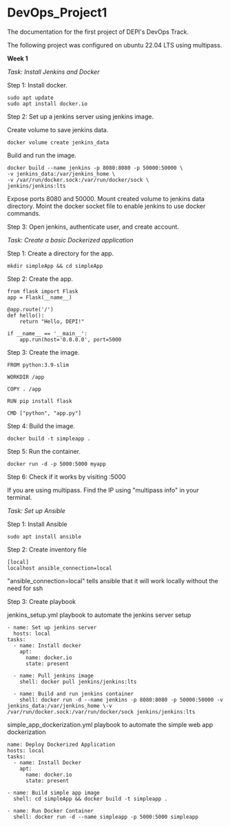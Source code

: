 # DevOps_Project1

The documentation for the first project of DEPI's DevOps Track.

The following project was configured on ubuntu 22.04 LTS using multipass.

**Week 1**


*Task: Install Jenkins and Docker*

Step 1: Install docker.

    sudo apt update
    sudo apt install docker.io

Step 2: Set up a jenkins server using jenkins image.

Create volume to save jenkins data.

    docker volume create jenkins_data

Build and run the image.

    docker build --name jenkins -p 8080:8080 -p 50000:50000 \
    -v jenkins_data:/var/jenkins_home \
    -v /var/run/docker.sock:/var/run/docker/sock \
    jenkins/jenkins:lts

Expose ports 8080 and 50000.
Mount created volume to jenkins data directory.
Moint the docker socket file to enable jenkins to use docker commands.

Step 3: Open jenkins, authenticate user, and create account.

*Task: Create a basic Dockerized application*

Step 1: Create a directory for the app.
    
    mkdir simpleApp && cd simpleApp

Step 2: Create the app.

    from flask import Flask
    app = Flask(__name__)
    
    @app.route('/')
    def hello():
        return "Hello, DEPI!"
        
    if __name__ == '__main__':
        app.run(host='0.0.0.0', port=5000
        
Step 3: Create the image.

    FROM python:3.9-slim

    WORKDIR /app

    COPY . /app

    RUN pip install flask

    CMD ["python", "app.py"]

Step 4: Build the image.

    docker build -t simpleapp .

Step 5: Run the container.

    docker run -d -p 5000:5000 myapp

Step 6: Check if it works by visiting <ip>:5000

If you are using multipass. Find the IP using "multipass info" in your terminal.

*Task: Set up Ansible*

Step 1: Install Ansible

    sudo apt install ansible

Step 2: Create inventory file

    [local]
    localhost ansible_connection=local

"ansible_connection=local" tells ansible that it will work locally without the need for ssh

Step 3: Create playbook

jenkins_setup.yml playbook to automate the jenkins server setup

    - name: Set up jenkins server
      hosts: local
    tasks:
      - name: Install docker
        apt:
          name: docker.io
          state: present

      - name: Pull jenkins image
        shell: docker pull jenkins/jenkins:lts

      - name: Build and run jenkins container
        shell: docker run -d --name jenkins -p 8080:8080 -p 50000:50000 -v jenkins_data:/var/jenkins_home \-v /var/run/docker.sock:/var/run/docker/sock jenkins/jenkins:lts

 simple_app_dockerization.yml playbook to automate the simple web app dockerization

    name: Deploy Dockerized Application
    hosts: local
    tasks:
      - name: Install Docker
        apt:
          name: docker.io
          state: present

    - name: Build simple app image
      shell: cd simpleApp && docker build -t simpleapp .

    - name: Run Docker Container
      shell: docker run -d --name simpleapp -p 5000:5000 simpleapp

